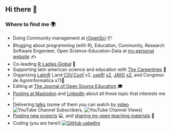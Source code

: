 ## Hi there 👋

### Where to find me 🌍

- Doing Community management at [rOpenSci](https://ropensci.org/) 📦
- Blogging about programming (with R), Education, Community, Research Software Engenieer, Open Science-Education-Data at [my personal website](https://yabellini.netlify.app/) ✍️
- Co-leading [R-Ladies Global](https://rladies.org/) 💜
- Supporting latin american science and education with [The Carpentries](https://carpentries.org/) 🔧
- Organizing [LatinR](https://latin-r.com/) (,and [CSV,Conf](https://csvconf.com/) x2, [useR!](https://user2021.r-project.org/) [x2](https://user2022.r-project.org/), [JAIIO](https://49jaiio.sadio.org.ar/) [x2](https://50jaiio.sadio.org.ar/), and Congreso de AgroInformatica x7)🚀
- Editing at [The Journal of Open Source Education](https://jose.theoj.org/) 🎓
- <a rel="me" href="https://fosstodon.org/@yabellini">Posting at Mastodon</a> and [LinkedIn](https://www.linkedin.com/in/yabellini/) about all these topic that interests me !
- Delivering [talks](https://yabellini.netlify.app/talk/) (some of them you can watch by [video](https://www.youtube.com/channel/UCA7IUNba2IjQfrVVjh2Whmw) ![YouTube Channel Subscribers](https://img.shields.io/youtube/channel/subscribers/UCA7IUNba2IjQfrVVjh2Whmw?style=social), ![YouTube Channel Views](https://img.shields.io/youtube/channel/views/UCA7IUNba2IjQfrVVjh2Whmw?style=social))
- [Posting new projects](https://yabellini.netlify.app/project/) 💻, and [sharing my open teaching materials](https://yabellini.netlify.app/courses/) 🍎
- Coding (you are here!) [![GitHub yabellini](https://img.shields.io/github/followers/yabellini?label=follow&style=social)](https://github.com/yabellini)
